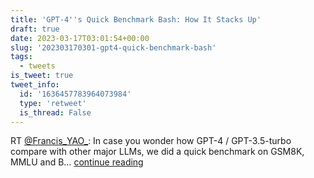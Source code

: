 ```yaml
---
title: 'GPT-4''s Quick Benchmark Bash: How It Stacks Up'
draft: true
date: 2023-03-17T03:01:54+00:00
slug: '202303170301-gpt4-quick-benchmark-bash'
tags:
  - tweets
is_tweet: true
tweet_info:
  id: '1636457783964073984'
  type: 'retweet'
  is_thread: False
---
```




RT [@Francis_YAO_](https://x.com/Francis_YAO_): In case you wonder how GPT-4 / GPT-3.5-turbo compare with other major LLMs, we did a quick benchmark on GSM8K, MMLU and B… [continue reading](https://x.com/sytelus/status/1636457783964073984)
